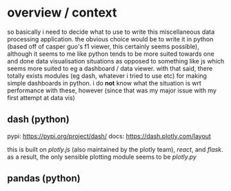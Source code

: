 # overview / context

so basically i need to decide what to use to write this miscellaneous data processing application. the obvious choice would be to write it in python (based off of casper guo's f1 viewer, this certainly seems possible), although it seems to me like python tends to be more suited towards one and done data visualisation situations as opposed to something like js which seems more suited to eg a dashboard / data viewer. with that said, there totally exists modules (eg dash, whatever i tried to use etc) for making simple dashboards in python. i do **not** know what the situation is wrt performance with these, however (since that was my major issue with my first attempt at data vis)

## dash (python)
pypi: https://pypi.org/project/dash/
docs: https://dash.plotly.com/layout

this is built on *plotly.js* (also maintained by the plotly team), *react*, and *flask*. as a result, the only sensible plotting module seems to be *plotly.py*

## pandas (python)

